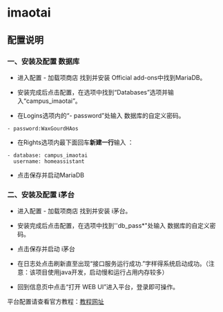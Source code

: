 # imaotai

## 配置说明

### 一、安装及配置 数据库

- 进入配置 - 加载项商店 找到并安装 Official add-ons中找到MariaDB。

- 安装完成后点击配置，在选项中找到“Databases”选项并输入“campus_imaotai”。

- 在Logins选项内的“- password”处输入 数据库的自定义密码。

```
- password:WaxGourdHAos
```

- 在Rights选项内最下面回车**新建一行**输入 ：
```
- database: campus_imaotai
  username: homeassistant
```
- 点击保存并启动MariaDB

### 二、安装及配置 i茅台

- 进入配置 - 加载项商店 找到并安装 i茅台。

- 安装完成后点击配置，在选项中找到''db_pass*"处输入 数据库的自定义密码。

- 点击保存并启动 i茅台

- 在日志处点击刷新直至出现“接口服务运行成功.”字样得系统启动成功。（注意：该项目使用java开发，启动慢和运行占用内存较多）

- 回到信息页中点击“打开 WEB UI”进入平台，登录即可操作。



平台配置请查看官方教程：[教程网址](https://oddfar.github.io/campus-doc/campus-imaotai/#%E4%BD%BF%E7%94%A8%E6%95%99%E7%A8%8B)
